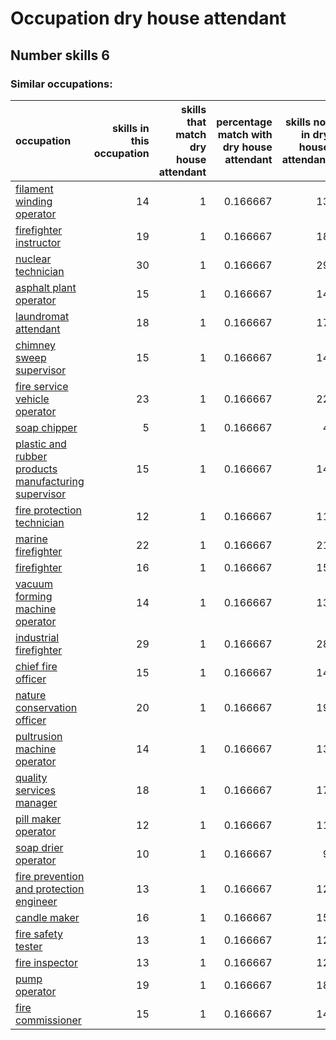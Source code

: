 # Occupation dry house attendant
## Number skills 6
### Similar occupations:
| occupation                                                                                                      |   skills in this occupation |   skills that match dry house attendant |   percentage match with dry house attendant |   skills not in dry house attendant |
|:----------------------------------------------------------------------------------------------------------------|----------------------------:|----------------------------------------:|--------------------------------------------:|------------------------------------:|
| [filament winding operator](filament_winding_operator.md)                                                       |                          14 |                                       1 |                                    0.166667 |                                  13 |
| [firefighter instructor](firefighter_instructor.md)                                                             |                          19 |                                       1 |                                    0.166667 |                                  18 |
| [nuclear technician](nuclear_technician.md)                                                                     |                          30 |                                       1 |                                    0.166667 |                                  29 |
| [asphalt plant operator](asphalt_plant_operator.md)                                                             |                          15 |                                       1 |                                    0.166667 |                                  14 |
| [laundromat attendant](laundromat_attendant.md)                                                                 |                          18 |                                       1 |                                    0.166667 |                                  17 |
| [chimney sweep supervisor](chimney_sweep_supervisor.md)                                                         |                          15 |                                       1 |                                    0.166667 |                                  14 |
| [fire service vehicle operator](fire_service_vehicle_operator.md)                                               |                          23 |                                       1 |                                    0.166667 |                                  22 |
| [soap chipper](soap_chipper.md)                                                                                 |                           5 |                                       1 |                                    0.166667 |                                   4 |
| [plastic and rubber products manufacturing supervisor](plastic_and_rubber_products_manufacturing_supervisor.md) |                          15 |                                       1 |                                    0.166667 |                                  14 |
| [fire protection technician](fire_protection_technician.md)                                                     |                          12 |                                       1 |                                    0.166667 |                                  11 |
| [marine firefighter](marine_firefighter.md)                                                                     |                          22 |                                       1 |                                    0.166667 |                                  21 |
| [firefighter](firefighter.md)                                                                                   |                          16 |                                       1 |                                    0.166667 |                                  15 |
| [vacuum forming machine operator](vacuum_forming_machine_operator.md)                                           |                          14 |                                       1 |                                    0.166667 |                                  13 |
| [industrial firefighter](industrial_firefighter.md)                                                             |                          29 |                                       1 |                                    0.166667 |                                  28 |
| [chief fire officer](chief_fire_officer.md)                                                                     |                          15 |                                       1 |                                    0.166667 |                                  14 |
| [nature conservation officer](nature_conservation_officer.md)                                                   |                          20 |                                       1 |                                    0.166667 |                                  19 |
| [pultrusion machine operator](pultrusion_machine_operator.md)                                                   |                          14 |                                       1 |                                    0.166667 |                                  13 |
| [quality services manager](quality_services_manager.md)                                                         |                          18 |                                       1 |                                    0.166667 |                                  17 |
| [pill maker operator](pill_maker_operator.md)                                                                   |                          12 |                                       1 |                                    0.166667 |                                  11 |
| [soap drier operator](soap_drier_operator.md)                                                                   |                          10 |                                       1 |                                    0.166667 |                                   9 |
| [fire prevention and protection engineer](fire_prevention_and_protection_engineer.md)                           |                          13 |                                       1 |                                    0.166667 |                                  12 |
| [candle maker](candle_maker.md)                                                                                 |                          16 |                                       1 |                                    0.166667 |                                  15 |
| [fire safety tester](fire_safety_tester.md)                                                                     |                          13 |                                       1 |                                    0.166667 |                                  12 |
| [fire inspector](fire_inspector.md)                                                                             |                          13 |                                       1 |                                    0.166667 |                                  12 |
| [pump operator](pump_operator.md)                                                                               |                          19 |                                       1 |                                    0.166667 |                                  18 |
| [fire commissioner](fire_commissioner.md)                                                                       |                          15 |                                       1 |                                    0.166667 |                                  14 |
